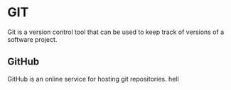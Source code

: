 # GIT

Git is a version control tool that can be used to keep track of versions of a software project.

## GitHub

GitHub is an online service for hosting git repositories.
hell